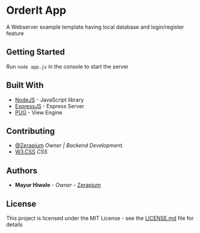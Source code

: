 # OrderIt App

A Webserver example template having local database and login/register feature

## Getting Started

Run ``node app.js`` in the console to start the server




## Built With

* [NodeJS](https://nodejs.org/en/) - JavaScript library
* [ExpressJS](https://expressjs.com) - Express Server
* [PUG](https://pugjs.org/api/getting-started.html) - View Engine

## Contributing

* [@Zerapium](https://mayurhiwale.glitch.me) *Owner | Backend Development.*
* [W3.CSS](https://w3school.com) *CSS*


## Authors

* **Mayur Hiwale** - *Owner* - [Zerapium](https://github.com/Zerapium)


## License

This project is licensed under the MIT License - see the [LICENSE.md](LICENSE.md) file for details
